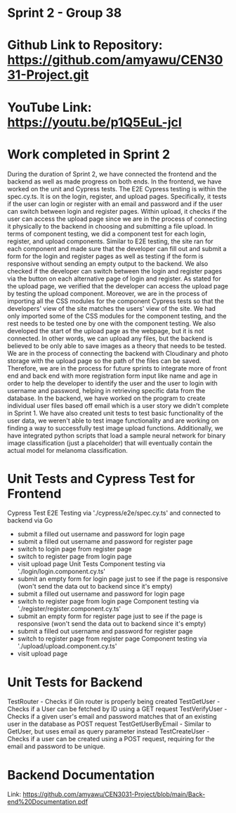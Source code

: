# Sprint 2 - Group 38
# Github Link to Repository: https://github.com/amyawu/CEN3031-Project.git
# YouTube Link: https://youtu.be/p1Q5EuL-jcI

# Work completed in Sprint 2 
During the duration of Sprint 2, we have connected the frontend and the backend as well as made progress on both ends.
In the frontend, we have worked on the unit and Cypress tests. The E2E Cypress testing is within the spec.cy.ts. It is on the login, register, and upload pages. Specifically, it tests if the user can login or register with an email and password and if the user can switch between login and register pages. Within upload, it checks if the user can access the upload page since we are in the process of connecting it physically to the backend in choosing and submitting a file upload. In terms of component testing, we did a component test for each login, register, and upload components. 
Similar to E2E testing, the site ran for each component and made sure that the developer can fill out and submit a form for the login and register pages as well as testing if the form is responsive without sending an empty output to the backend. We also checked if the developer can switch between the login and register pages via the button on each alternative page of login and register. As stated for the upload page, we verified that the developer can access the upload page by testing the upload component. Moreover, we are in the process of importing all the CSS modules for the component Cypress tests so that the developers' view of the site matches the users' view of the site. We had only imported some of the CSS modules for the component testing, and the rest needs to be tested one by one with the component testing.
We also developed the start of the upload page as the webpage, but it is not connected. In other words, we can upload any files, but the backend is believed to be only able to save images as a theory that needs to be tested. We are in the process of connecting the backend with Cloudinary and photo storage with the upload page so the path of the files can be saved. Therefore, we are in the process for future sprints to integrate more of front end and back end with more registration form input like name and age in order to help the developer to identify the user and the user to login with username and password, helping in retrieving specific data from the database.
In the backend, we have worked on the program to create individual user files based off email which is a user story we didn't
complete in Sprint 1. We have also created unit tests to test basic functionality of the user data, we weren't able to test
image functionality and are working on finding a way to successfully test image upload functions. Additionally, we have integrated python scripts that load a sample neural network for binary image classification (just a placeholder) that will eventually contain the actual model for melanoma classification.

# Unit Tests and Cypress Test for Frontend
Cypress Test
E2E Testing via './cypress/e2e/spec.cy.ts' and connected to backend via Go
- submit a filled out username and password for login page
- submit a filled out username and password for register page
- switch to login page from register page
- switch to register page from login page
- visit upload page
Unit Tests
Component testing via './login/login.component.cy.ts'
- submit an empty form for login page just to see if the page is responsive (won't send the data out to backend since it's empty)
- submit a filled out username and password for login page
- switch to register page from login page
Component testing via './register/register.component.cy.ts'
- submit an empty form for register page just to see if the page is responsive (won't send the data out to backend since it's empty)
- submit a filled out username and password for register page
- switch to register page from register page
Component testing via './upload/upload.component.cy.ts'
- visit upload page
# Unit Tests for Backend
TestRouter - Checks if Gin router is properly being created
TestGetUser - Checks if a User can be fetched by ID using a GET request
TestVerifyUser - Checks if a given user's email and password matches that of an existing user in the database as POST request
TestGetUserByEmail - Similar to GetUser, but uses email as query parameter instead
TestCreateUser -  Checks if a user can be created using a POST request, requiring for the email and password to be unique.

# Backend Documentation
Link: https://github.com/amyawu/CEN3031-Project/blob/main/Back-end%20Documentation.pdf